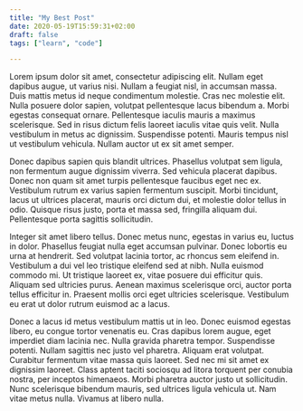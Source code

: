 ```yaml
---
title: "My Best Post"
date: 2020-05-19T15:59:31+02:00
draft: false
tags: ["learn", "code"]

---
```


 Lorem ipsum dolor sit amet, consectetur adipiscing elit. Nullam eget dapibus augue, ut varius nisi. Nullam a feugiat nisl, in accumsan massa. Duis mattis metus id neque condimentum molestie. Cras nec molestie elit. Nulla posuere dolor sapien, volutpat pellentesque lacus bibendum a. Morbi egestas consequat ornare. Pellentesque iaculis mauris a maximus scelerisque. Sed in risus dictum felis laoreet iaculis vitae quis velit. Nulla vestibulum in metus ac dignissim. Suspendisse potenti. Mauris tempus nisl ut vestibulum vehicula. Nullam auctor ut ex sit amet semper.

Donec dapibus sapien quis blandit ultrices. Phasellus volutpat sem ligula, non fermentum augue dignissim viverra. Sed vehicula placerat dapibus. Donec non quam sit amet turpis pellentesque faucibus eget nec ex. Vestibulum rutrum ex varius sapien fermentum suscipit. Morbi tincidunt, lacus ut ultrices placerat, mauris orci dictum dui, et molestie dolor tellus in odio. Quisque risus justo, porta et massa sed, fringilla aliquam dui. Pellentesque porta sagittis sollicitudin.

Integer sit amet libero tellus. Donec metus nunc, egestas in varius eu, luctus in dolor. Phasellus feugiat nulla eget accumsan pulvinar. Donec lobortis eu urna at hendrerit. Sed volutpat lacinia tortor, ac rhoncus sem eleifend in. Vestibulum a dui vel leo tristique eleifend sed at nibh. Nulla euismod commodo mi. Ut tristique laoreet ex, vitae posuere dui efficitur quis. Aliquam sed ultricies purus. Aenean maximus scelerisque orci, auctor porta tellus efficitur in. Praesent mollis orci eget ultricies scelerisque. Vestibulum eu erat ut dolor rutrum euismod ac a lacus.

Donec a lacus id metus vestibulum mattis ut in leo. Donec euismod egestas libero, eu congue tortor venenatis eu. Cras dapibus lorem augue, eget imperdiet diam lacinia nec. Nulla gravida pharetra tempor. Suspendisse potenti. Nullam sagittis nec justo vel pharetra. Aliquam erat volutpat. Curabitur fermentum vitae massa quis laoreet. Sed nec mi sit amet ex dignissim laoreet. Class aptent taciti sociosqu ad litora torquent per conubia nostra, per inceptos himenaeos. Morbi pharetra auctor justo ut sollicitudin. Nunc scelerisque bibendum mauris, sed ultrices ligula vehicula ut. Nam vitae metus nulla. Vivamus at libero nulla. 